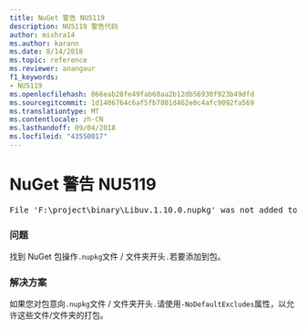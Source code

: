 ```yaml
---
title: NuGet 警告 NU5119
description: NU5119 警告代码
author: mishra14
ms.author: karann
ms.date: 8/14/2018
ms.topic: reference
ms.reviewer: anangaur
f1_keywords:
- NU5119
ms.openlocfilehash: 066eab28fe49fab60aa2b12db56930f923b49dfd
ms.sourcegitcommit: 1d1406764c6af5fb7801d462e0c4afc9092fa569
ms.translationtype: MT
ms.contentlocale: zh-CN
ms.lasthandoff: 09/04/2018
ms.locfileid: "43550017"
---
```

# <a name="nuget-warning-nu5119"></a>NuGet 警告 NU5119
<pre>File 'F:\project\binary\Libuv.1.10.0.nupkg' was not added to the package. Files and folders starting with '.' or ending with '.nupkg' are excluded by default. To include this file, use -NoDefaultExcludes from the commandline</pre>

### <a name="issue"></a>问题

找到 NuGet 包操作`.nupkg`文件 / 文件夹开头`.`若要添加到包。


### <a name="solution"></a>解决方案

如果您对包意向`.nupkg`文件 / 文件夹开头`.`请使用`-NoDefaultExcludes`属性，以允许这些文件/文件夹的打包。

